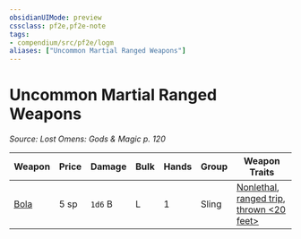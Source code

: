 ```yaml
---
obsidianUIMode: preview
cssclass: pf2e,pf2e-note
tags:
- compendium/src/pf2e/logm
aliases: ["Uncommon Martial Ranged Weapons"]
---
```

# Uncommon Martial Ranged Weapons  
*Source: Lost Omens: Gods & Magic p. 120*  

| Weapon | Price | Damage | Bulk | Hands | Group | Weapon Traits |
|--------|-------|--------|------|-------|-------|---------------|
| [Bola](../../compendium/equipment/items/bola-apg.md) | 5 sp | `1d6` B | L | 1 | Sling | [Nonlethal](../traits/nonlethal.md), [ranged trip](../traits/ranged-trip-b1.md), [thrown <20 feet>](../traits/thrown.md) |